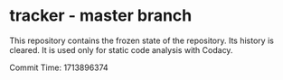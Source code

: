# tracker - master branch

This repository contains the frozen state of the repository.
Its history is cleared. It is used only for static code
analysis with Codacy.

Commit Time: 1713896374